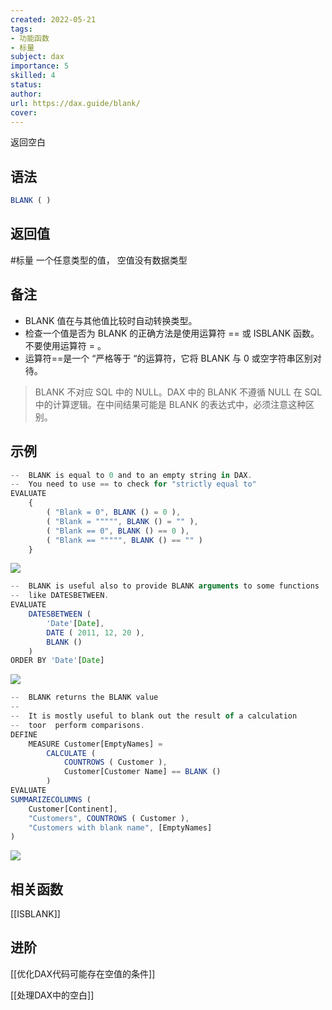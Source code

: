 ```yaml
---
created: 2022-05-21
tags: 
- 功能函数 
- 标量
subject: dax
importance: 5
skilled: 4
status:
author:
url: https://dax.guide/blank/
cover: 
---
```


返回空白

## 语法

```js
BLANK ( )
```

## 返回值

#标量 一个任意类型的值， 空值没有数据类型

## 备注

-   BLANK 值在与其他值比较时自动转换类型。
-   检查一个值是否为 BLANK 的正确方法是使用运算符 == 或 ISBLANK 函数。不要使用运算符 = 。
-   运算符==是一个 “严格等于 “的运算符，它将 BLANK 与 0 或空字符串区别对待。

> BLANK 不对应 SQL 中的 NULL。DAX 中的 BLANK 不遵循 NULL 在 SQL 中的计算逻辑。在中间结果可能是 BLANK 的表达式中，必须注意这种区别。

## 示例

```js
--  BLANK is equal to 0 and to an empty string in DAX.
--  You need to use == to check for "strictly equal to"
EVALUATE
    {
        ( "Blank = 0", BLANK () = 0 ),
        ( "Blank = """"", BLANK () = "" ),
        ( "Blank == 0", BLANK () == 0 ),
        ( "Blank == """"", BLANK () == "" )
    }
```

![](https://s2.loli.net/2022/05/21/3fgU6xb7BeQa9Vc.png)


```js
--  BLANK is useful also to provide BLANK arguments to some functions
--  like DATESBETWEEN.
EVALUATE
    DATESBETWEEN (
        'Date'[Date],
        DATE ( 2011, 12, 20 ),
        BLANK ()
    )
ORDER BY 'Date'[Date]
```

![](https://s2.loli.net/2022/05/21/hWOHAwXpfa8guRn.png)



```js
--  BLANK returns the BLANK value
--
--  It is mostly useful to blank out the result of a calculation
--  toor  perform comparisons.
DEFINE
    MEASURE Customer[EmptyNames] =
        CALCULATE (
            COUNTROWS ( Customer ),
            Customer[Customer Name] == BLANK ()
        )
EVALUATE
SUMMARIZECOLUMNS (
    Customer[Continent],
    "Customers", COUNTROWS ( Customer ),
    "Customers with blank name", [EmptyNames]
)
```

![](https://s2.loli.net/2022/05/21/p47gPHz8rKeVEob.png)


## 相关函数

[[ISBLANK]]

## 进阶

[[优化DAX代码可能存在空值的条件]]

[[处理DAX中的空白]]
